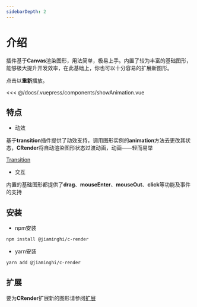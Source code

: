 ```yaml
---
sidebarDepth: 2
---
```


# 介绍
插件基于**Canvas**渲染图形，用法简单，极易上手。内置了较为丰富的基础图形，能够极大提升开发效率，在此基础上，你也可以十分容易的扩展新图形。

<show-animation />

点击以**重新**播放。

<fold-box>
<<< @/docs/.vuepress/components/showAnimation.vue
</fold-box>

## 特点

* 动效

基于**transition**插件提供了动效支持，调用图形实例的**animation**方法去更改其状态，**CRender**将自动渲染图形状态过渡动画，动画——轻而易举

[Transition](http://transition.jiaminghi.com/)

* 交互

内置的基础图形都提供了**drag**、**mouseEnter**、**mouseOut**、**click**等功能及事件的支持

## 安装

* npm安装

```sh
npm install @jiaminghi/c-render
```

* yarn安装

```sh
yarn add @jiaminghi/c-render
```

## 扩展

要为**CRender**扩展新的图形请参阅[扩展](/extend/#扩展)